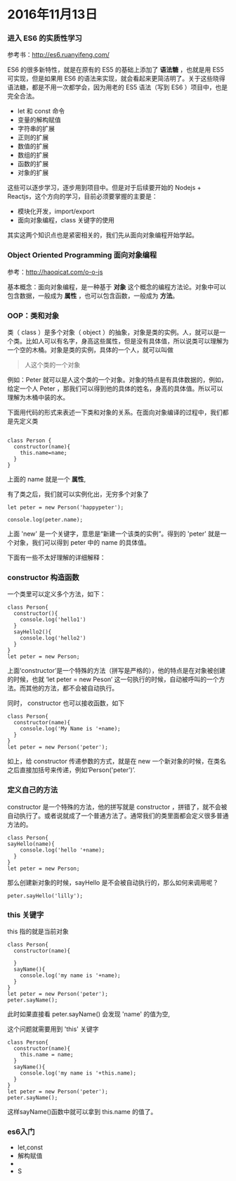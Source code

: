 # 2016年11月13日

### 进入 ES6 的实质性学习

参考书：http://es6.ruanyifeng.com/

ES6 的很多新特性，就是在原有的 ES5 的基础上添加了 **语法糖** ，也就是用 ES5 可实现，但是如果用 ES6 的语法来实现，就会看起来更简洁明了。关于这些晓得语法糖，都是不用一次都学会，因为用老的 ES5 语法（写到 ES6 ）项目中，也是完全合法。

- let 和 const 命令
- 变量的解构赋值
- 字符串的扩展
- 正则的扩展
- 数值的扩展
- 数组的扩展
- 函数的扩展
- 对象的扩展

这些可以逐步学习，逐步用到项目中。但是对于后续要开始的 Nodejs + Reactjs，这个方向的学习，目前必须要掌握的主要是：

- 模块化开发，import/export
- 面向对象编程，class 关键字的使用

其实这两个知识点也是紧密相关的，我们先从面向对象编程开始学起。

### Object Oriented Programming 面向对象编程

参考：http://haoqicat.com/o-o-js

基本概念：面向对象编程，是一种基于 **对象** 这个概念的编程方法论。对象中可以包含数据，一般成为 **属性** ，也可以包含函数，一般成为 **方法**。

### OOP：类和对象

类（ class ）是多个对象（ object ）的抽象，对象是类的实例。人，就可以是一个类。比如人可以有名字，身高这些属性，但是没有具体值，所以说类可以理解为一个空的木桶。对象是类的实例，具体的一个人，就可以叫做

>人这个类的一个对象

例如：Peter 就可以是人这个类的一个对象。对象的特点是有具体数据的，例如，给定一个人 Peter ，那我们可以得到他的具体的姓名，身高的具体值。所以可以理解为木桶中装的水。


下面用代码的形式来表述一下类和对象的关系。在面向对象编译的过程中，我们都是先定义类

```

class Person {
  constructor(name){
    this.name=name;
  }
}
```

上面的 name 就是一个 **属性**,

有了类之后，我们就可以实例化出，无穷多个对象了

```
let peter = new Person('happypeter');

console.log(peter.name);
```

上面 'new' 是一个关键字，意思是“新建一个该类的实例”。得到的 'peter' 就是一个对象，我们可以得到 peter 中的 name 的具体值。


下面有一些不太好理解的详细解释：


### constructor 构造函数

一个类里可以定义多个方法，如下：

```
class Person{
  constructor(){
    console.log('hello1')
  }
  sayHello2(){
    console.log('hello2')
  }
}
let peter = new Person;
```

上面‘constructor’是一个特殊的方法（拼写是严格的），他的特点是在对象被创建的时候，也就 ‘let peter = new Peson’ 这一句执行的时候，自动被呼叫的一个方法。而其他的方法，都不会被自动执行。

同时， constructor 也可以接收函数，如下

```
class Person{
  constructor(name){
    console.log('My Name is '+name);
  }
}
let peter = new Person('peter');
```

如上，给 constructor 传递参数的方式，就是在 new 一个新对象的时候，在类名之后直接加括号来传递，例如‘Person('peter')’.

### 定义自己的方法

constructor 是一个特殊的方法，他的拼写就是 constructor ，拼错了，就不会被自动执行了。或者说就成了一个普通方法了。通常我们的类里面都会定义很多普通方法的。

```
class Person{
sayHello(name){
    console.log('hello '+name);
  }
}
let peter = new Person;
```

那么创建新对象的时候，sayHello 是不会被自动执行的，那么如何来调用呢？

```
peter.sayHello('lilly');
```

### this 关键字

this 指的就是当前对象

```
class Person{
  constructor(name){

  }
  sayName(){
    console.log('my name is '+name);
  }
}
let peter = new Person('peter');
peter.sayName();

```

此时如果直接看 peter.sayName() 会发现 'name' 的值为空,

这个问题就需要用到 'this' 关键字

```
class Person{
  constructor(name){
    this.name = name;
  }
  sayName(){
    console.log('my name is '+this.name);
  }
}
let peter = new Person('peter');
peter.sayName();

```

这样sayName()函数中就可以拿到 this.name 的值了。


### es6入门

- let,const
- 解构赋值
-
- S
